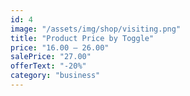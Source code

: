 ```yaml
---
id: 4
image: "/assets/img/shop/visiting.png"
title: "Product Price by Toggle"
price: "16.00 – 26.00"
salePrice: "27.00"
offerText: "-20%"
category: "business"
---
```

